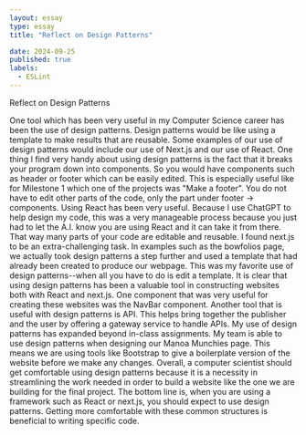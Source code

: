 ```yaml
---
layout: essay
type: essay
title: "Reflect on Design Patterns"

date: 2024-09-25
published: true
labels:
  - ESLint
---
```

Reflect on Design Patterns

  One tool which has been very useful in my Computer Science career has been the use of design patterns.  Design patterns would be like using a template to make results that are reusable.  Some examples of our use of design patterns would include our use of Next.js and our use of React.  One thing I find very handy about using design patterns is the fact that it breaks your program down into components.  So you would have components such as header or footer which can be easily edited.  This is especially useful like for Milestone 1 which one of the projects was "Make a footer".  You do not have to edit other parts of the code, only the part under footer -> components.
  Using React has been very useful.  Because I use ChatGPT to help design my code, this was a very manageable process because you just had to let the A.I. know you are using React and it can take it from there.  That way many parts of your code are editable and reusable.  I found next.js to be an extra-challenging task.  In examples such as the bowfolios page, we actually took design patterns a step further and used a template that had already been created to produce our webpage.  This was my favorite use of design patterns--when all you have to do is edit a template.
  It is clear that using design patterns has been a valuable tool in constructing websites both with React and next.js.  One component that was very useful for creating these websites was the NavBar component.  Another tool that is useful with design patterns is API.  This helps bring together the publisher and the user by offering a gateway service to handle APIs.
  My use of design patterns has expanded beyond in-class assignments.  My team is able to use design patterns when designing our Manoa Munchies page.  This means we are using tools like Bootstrap to give a boilerplate version of the website before we make any changes.  Overall, a computer scientist should get comfortable using design patterns because it is a necessity in streamlining the work needed in order to build a website like the one we are building for the final project.
    The bottom line is, when you are using a framework such as React or next.js, you should expect to use design patterns.  Getting more comfortable with these common structures is beneficial to writing specific code.
